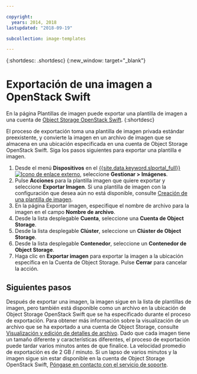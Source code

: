 ```yaml
---

copyright:
  years: 2014, 2018
lastupdated: "2018-09-19"

subcollection: image-templates

---
```


{:shortdesc: .shortdesc}
{:new_window: target="_blank"}

# Exportación de una imagen a OpenStack Swift

En la página Plantillas de imagen puede exportar una plantilla de imagen a una cuenta de [Object Storage OpenStack Swift](/docs/infrastructure/objectstorage-swift?topic=objectstorage-swift-GettingStarted#getting-started-with-object-storage-openstack-swift).
{:shortdesc}

El proceso de exportación toma una plantilla de imagen privada estándar preexistente, y convierte la imagen en un archivo de imagen que se almacena en una ubicación especificada en una cuenta de Object Storage OpenStack Swift. Siga los pasos siguientes para exportar una plantilla e imagen.

1. Desde el menú **Dispositivos** en el [{{site.data.keyword.slportal_full}} ![Icono de enlace externo](../../icons/launch-glyph.svg "Icono de enlace externo")](https://control.softlayer.com/), seleccione **Gestionar > Imágenes**.
2. Pulse **Acciones** para la plantilla imagen que quiere exportar y seleccione **Exportar Imagen**. Si una plantilla de imagen con la configuración que desea aún no está disponible, consulte [Creación de una plantilla de imagen](/docs/infrastructure/image-templates?topic=image-templates-creating-an-image-template).
3. En la página Exportar imagen, especifique el nombre de archivo para la imagen en el campo **Nombre de archivo**.
5. Desde la lista desplegable **Cuenta**, seleccione una **Cuenta de Object Storage**.
6. Desde la lista desplegable **Clúster**, seleccione un **Clúster de Object Storage**.
7. Desde la lista desplegable **Contenedor**, seleccione un **Contenedor de Object Storage**.
8. Haga clic en **Exportar imagen** para exportar la imagen a la ubicación específica en la Cuenta de Object Storage. Pulse **Cerrar** para cancelar la acción.

## Siguientes pasos

Después de exportar una imagen, la imagen sigue en la lista de plantillas de imagen, pero también está disponible como un archivo en la ubicación de Object Storage OpenStack Swift que se ha especificado durante el proceso de exportación. Para obtener más información sobre la visualización de un archivo que se ha exportado a una cuenta de Object Storage, consulte [Visualización y edición de detalles de archivo](/docs/infrastructure/objectstorage-swift?topic=objectstorage-swift-OSSSLPortal#viewing-and-editing-file-details). Dado que cada imagen tiene un tamaño diferente y características diferentes, el proceso de exportación puede tardar varios minutos antes de que finalice. La velocidad promedio de exportación es de 2 GB / minuto. Si un lapso de varios minutos y la imagen sigue sin estar disponible en la cuenta de Object Storage OpenStack Swift, [Póngase en contacto con el servicio de soporte](/docs/get-support?topic=get-support-getting-customer-support).
